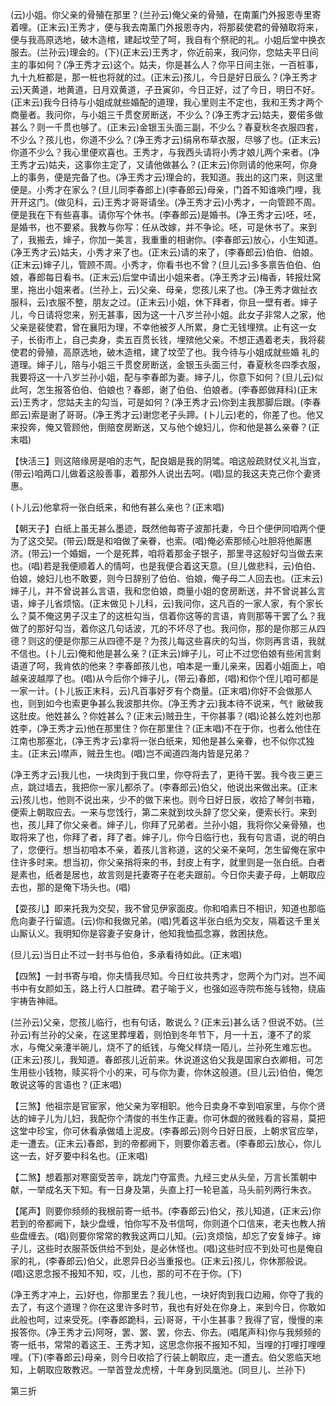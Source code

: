 <!-- { "loadSidebar": true } -->
(云)小姐。你父亲的骨殖在那里？(兰孙云)俺父亲的骨殖，在南薰门外报恩寺里寄着哩。(正末云)王秀才，便与我去南薰门外报恩寺内，将那裴使君的骨殖取将来，便与我高原选地，破木造棺，建起坟茔了呵，我自有个祭祀的礼。小姐后堂中换衣服去。(兰孙云)理会的。(下)(正末云)王秀才，你近前来，我问你，您姑夫平日间主的事如何？(净王秀才云)这个。姑夫，你是甚么人？你平日间主张，一百桩事，九十九桩都是，那一桩也将就的过。(正末云)孩儿，今日是好日辰么？(净王秀才云)天黄道，地黄道，日月双黄道，子丑寅卯，今日正好，过了今日，明日不好。(正末云)我今日待与小姐成就些婚配的道理，我心里则主不定也，我和王秀才两个商量者。我问你，与小姐三千贯奁房断送，不少么？(净王秀才云)姑夫，要偌多做甚么？则一千贯也够了。(正末云)金银玉头面三副，不少么？春夏秋冬衣服四套，不少么？孩儿也，你道不少么？(净王秀才云)绢帛布草衣服，尽够了也。(正末云)你道不少么？我心里便欢喜也。王秀才，与我西头请将小秀才娘儿两个来者。(净王秀才云)姑夫，这事你主定了，又请他做甚么？(正末云)你则请的他来呵，你身上的事务，便是完备了也。(净王秀才云)理会的，我知道。我出的这门来，则这里便是。小秀才在家么？(旦儿同李春郎上)(李春郎云)母亲，门首不知谁唤门哩，我开开这门。(做见科，云)王秀才哥哥请坐。(净王秀才云)小秀才，一向管顾不周。便是我在下有些喜事。请你写个休书。(李春郎云)是婚书。(净王秀才云)呸，呸，是婚书，也不要紧。我教与你写：任从改嫁，并不争论。呸，可是休书了。来到了，我搬去，婶子，你加一美言，我重重的相谢你。(李春郎云)放心，小生知道。(净王秀才云)姑夫，小秀才来了也。(正末云)请的来了，(李春郎云)伯伯、伯娘。(正末云)婶子儿，管顾不周。小秀才，你看书也不曾？(旦儿云)多多禀告伯伯、伯娘，春郎每日看书。(正末云)后堂中请出小姐来者。(净王秀才云)梅香，转报灶窝里，拖出小姐来者。(兰孙上，云)父亲、母亲，您孩儿来了也。(净王秀才做扯衣服科，云)衣服不整，朋友之过。(正末云)小姐，休下拜者，你且一壁有者。婶子儿，今日请将您来，别无甚事，因为这一十八岁兰孙小姐。此女子非常人之家，他父亲是裴使君，曾在襄阳为理，不幸他被歹人所累，身亡无钱埋殡。止有这一女子，长街市上，自己卖身，卖五百贯长钱，埋殡他父亲。不想正遇着老夫，我将裴使君的骨殖，高原选地，破木造棺，建了坟茔了也。我今待与小姐成就些婚
礼的道理。婶子儿，陪与小姐三千贯奁房断送，金银玉头面三付，春夏秋冬四季衣服，我要将这一十八岁兰孙小姐，配与李春郎为妻。婶子儿，你意下如何？(旦儿云)似此呵，怎生报答伯伯、伯娘也？春郎，谢了伯伯、伯娘者。(李春郎做拜科)(正末云)王秀才，您姑夫主的勾当，可是如何？(净王秀才云)你到主我那脚后跟。(李春郎云)索是谢了哥哥。(净王秀才云)谢您老子头蹄。(卜儿云)老的，你差了也。他又来投奔，俺又管顾他，倒赔奁房断送，又与他个媳妇儿，你和他是甚么亲眷？(正末唱)

【快活三】则这陪缘房是咱的志气，配良姻是我的阴骘。咱这般疏财仗义礼当宜，(带云)咱两口儿做着这般善事，着那外人说出去呵。(唱)显的我这夫克己你个妻贤惠。

(卜儿云)他拿将一张白纸来，和他有甚么亲也？(正末唱)

【朝天子】白纸上虽无甚么墨迹，既然他每寄子波那托妻，今日个便伊同咱两个便为了这交契。(带云)既是和咱做了亲眷，也索。(唱)俺必索那倾心吐胆将他厮惠济。(带云)一个婚姻，一个是死葬，咱将着那金子银子，那里寻这般好勾当做去来也。(唱)若是我便顺着人的情呵，也是我便合着这天意。(旦儿做悲科，云)伯伯、伯娘，媳妇儿也不敢要，则今日辞别了伯伯、伯娘，俺子母二人回去也。(正末云)婶子儿，并不曾说甚么言语，我和您伯娘，商量小姐的奁房断送，并不曾说甚么言语，婶子儿省烦恼。(正末做见卜儿科，云)我问你，这凡百的一家人家，有个家长么？莫不俺这男子汉主了的这桩勾当，信着你这等的言语，肯则那等干罢了么？我做了的那好勾当，着你这几句话波，兀的不坏尽了也。我问你，那的是你那三从四德？则这的便是你那三从四德不是？为孩儿每这些喜庆的勾当，你则再言语，我就不信也。(卜儿云)俺和他是甚么亲？(正末云)婶子儿，可止不过您伯娘有些闲言剩语道了呵，我肯依的他来？李春郎孩儿也，咱本是一重儿亲来，因着小姐面上，咱越亲波越厚了也。(唱)从今后你个婶子儿，(带云)春郎，(唱)和你个侄儿咱可都是一家一计。(卜儿扳正末科，云)凡百事好歹有个商量。(正末唱)你好不会做那人也，则到如今也索更争甚么我波那共你。(净王秀才云)我本待不说来，气忄敝破我这肚皮。他姓甚么？你姓甚么？(正末云)贼丑生，干你甚事？(唱)论甚么姓刘也那姓李，(净王秀才云)他在那里住？你在那里住？(正末唱)不在于你，也者么他住在江南也那塞北，(净王秀才云)拿将一张白纸来，知他是甚么亲眷，也不似你忒独主。(正末云)噤声，贼丑生也。(唱)岂不闻道四海内皆是兄弟？

(净王秀才云)我儿也，一块肉到于我口里，你夺将去了，更待干罢。我今夜三更三点，跳过墙去，我把你一家儿都杀了。(李春郎云)伯父，他说出来做出来。(正末云)孩儿也，他则不说出来，少不的做下来也。则今日好日辰，收拾了琴剑书箱，便索上朝取应去。一来与您饯行，第二来就到坟头辞了您父亲，便索长行。来到也，孩儿拜了你父亲者。婶子儿，你拜了兄弟者。兰孙小姐，我将你父亲骨殖，也取将来了也，你拜了者，拜了者。婶子儿，你今日临行也，我有句言语，说的明白了，您便行。想当初咱本不亲，着孩儿言称道，这的父亲不亲呵，怎生留俺在家中住许多时来。想当初，你父亲捎将来的书，封皮上有字，就里则是一张白纸。白者是素也，纸者是居也，故言则是托妻寄子在老夫跟前。今日你夫妻子母，上朝取应去也，那的是俺下场头也。(唱)

【耍孩儿】即来托我为交契，我不曾见伊家面皮。你和咱素日不相识，知道也那临危向妻子行留遗。(云)你和我做兄弟。(唱)凭着这半张白纸为交友，隔着这千里关山厮认义。我明知你是容妻子安身计，他知我恤孤念寡，救困扶危。

(旦儿云)当日止不过一封书与伯伯，多承看待如此。(正末唱)

【四煞】一封书寄与咱，你夫情我尽知。今日红妆共秀才，您两个为门对。岂不闻书中有女颜如玉，路上行人口胜碑。君子喻于义，也强如巡寺院布施与钱物，绕庙宇祷告神祗。

(兰孙云)父亲，您孩儿临行，也有句话，敢说么？(正末云)甚么话？但说不妨。(兰孙云)有兰孙的父亲，在这里葬埋着，则怕到冬年节下，月一十五，瀽不了的浆水，与俺父亲瀽半碗儿，烧不了的纸钱，与俺父样烧一陌儿，兰孙死生难忘也。(正末云)孩儿，我知道。春郎孩儿近前来。休说道这伯父我是国家白衣卿相，可怎生用些小钱物，赎买将个小的来，可与你为妻，你休这般道。(旦儿云)伯伯，俺怎敢说这等的言语也？(正末唱)

【三煞】他祖宗是官宦家，他父亲为宰相职。他今日卖身不幸到咱家里，与你个贤达的婶子儿为儿妇，我配你个清俊的书生作正妻。你可休觑的微贱看的容易，莫把这堂中珍宝，你可休看承做墙上泥皮。(李春郎云)则今日好日辰，上朝求官应举，走一遭去。(正末云)春郎，到的帝都阙下，则要你着志者。(李春郎云)放心，你儿这一去，好歹要中科名也。(正末唱)

【二煞】想着那对寒窗受苦辛，跳龙门夺富贵。九经三史从头垒，万言长策朝中献，一举成名天下知。有一日身及第，头直上打一轮皂盖，马头前列两行朱衣。

【尾声】则要你频频的我根前寄一纸书。(李春郎云)伯父，孩儿知道，(正末云)你若到的帝都阙下，缺少盘缠，怕你写不及书信呵，你则道个口信来，老夫也教人捎些盘缠去。(唱)则要你常常的教我这两口儿知。(云)贪烦恼，却忘了安复婶子。婶子儿，这些时衣服茶饭供给不到处，是必休怪也。(唱)这些时应不到处可也是俺自家的礼，(李春郎云)伯父，此恩异日必当重报也。(正末云)孩儿，你休那般说。(唱)这恩念报不报知不知，哎，儿也，那的可不在于你。(下)

(净王秀才冲上，云)好也，你那里去？我儿也，一块好肉到我口边厢，你夺了我的去了，有这个道理？你在这里许多时节，我也有好处在你身上，来到今日，你敢如此般也呵，过来受死。(李春郎跪科，云)哥哥，干小生甚事？我得了官，慢慢的来报答你。(净王秀才云)阿呀，罢、罢、罢，你去、你去。(唱尾声科)你与我频频的寄一纸书，常常的着这王、王秀才知，这思念你报不报知不知，当哩的打哩打哩哩哩。(下)(李春郎云)母亲，则今日收拾了行装上朝取应，走一遭去。伯父恩临天地知，上朝取应敢教迟。一举首登龙虎榜，十年身到凤凰池。(同旦儿、兰孙下)

第三折

